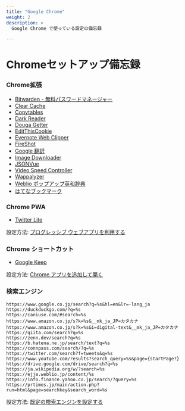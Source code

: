 ```yaml
---
title: "Google Chrome"
weight: 2
description: >
  Google Chrome で使っている設定の備忘録

---
```


# Chromeセットアップ備忘録

### Chrome拡張

- [Bitwarden - 無料パスワードマネージャー](https://chrome.google.com/webstore/detail/bitwarden-free-password-m/nngceckbapebfimnlniiiahkandclblb/related?hl=ja)
- [Clear Cache](https://chrome.google.com/webstore/detail/clear-cache/cppjkneekbjaeellbfkmgnhonkkjfpdn?hl=ja)
- [Copytables](https://chrome.google.com/webstore/detail/copytables/ekdpkppgmlalfkphpibadldikjimijon?hl=ja)
- [Dark Reader](https://chrome.google.com/webstore/detail/dark-reader/eimadpbcbfnmbkopoojfekhnkhdbieeh?hl=ja)
- [Douga Getter](https://chrome.google.com/webstore/detail/douga-getter/hhbcihapcmaemjinlbgafnjjihbdmjnf?hl=ja)
- [EditThisCookie](https://chrome.google.com/webstore/detail/editthiscookie/fngmhnnpilhplaeedifhccceomclgfbg?hl=ja)
- [Evernote Web Clipper](https://chrome.google.com/webstore/detail/evernote-web-clipper/pioclpoplcdbaefihamjohnefbikjilc?hl=ja)
- [FireShot](https://chrome.google.com/webstore/detail/take-webpage-screenshots/mcbpblocgmgfnpjjppndjkmgjaogfceg?hl=ja)
- [Google 翻訳](https://chrome.google.com/webstore/detail/google-translate/aapbdbdomjkkjkaonfhkkikfgjllcleb?hl=ja)
- [Image Downloader](https://chrome.google.com/webstore/detail/image-downloader/cnpniohnfphhjihaiiggeabnkjhpaldj?hl=ja&)
- [JSONVue](https://chrome.google.com/webstore/detail/jsonvue/chklaanhfefbnpoihckbnefhakgolnmc?hl=ja)
- [Video Speed Controller](https://chrome.google.com/webstore/detail/video-speed-controller/nffaoalbilbmmfgbnbgppjihopabppdk?hl=ja)
- [Wappalyzer](https://chrome.google.com/webstore/detail/wappalyzer-technology-pro/gppongmhjkpfnbhagpmjfkannfbllamg?hl=ja)
- [Weblio ポップアップ英和辞典](https://chrome.google.com/webstore/detail/weblio%E3%83%9D%E3%83%83%E3%83%97%E3%82%A2%E3%83%83%E3%83%97%E8%8B%B1%E5%92%8C%E8%BE%9E%E5%85%B8/oingodpdjohhkelnginmkagmkbplgema?hl=ja)
- [はてなブックマーク](https://chrome.google.com/webstore/detail/%E3%81%AF%E3%81%A6%E3%81%AA%E3%83%96%E3%83%83%E3%82%AF%E3%83%9E%E3%83%BC%E3%82%AF/dnlfpnhinnjdgmjfpccajboogcjocdla?hl=ja)

### Chrome PWA

- [Twitter Lite](https://mobile.twitter.com/)

設定方法: [プログレッシブ ウェブアプリを利用する](https://support.google.com/chrome/answer/9658361?hl=ja&co=GENIE.Platform%3DDesktop)

### Chrome ショートカット

- [Google Keep](https://keep.google.com/)

設定方法: [Chrome アプリを追加して開く](https://support.google.com/chrome_webstore/answer/3060053?hl=ja)

### 検索エンジン

```
https://www.google.co.jp/search?q=%s&hl=en&lr=-lang_ja
https://duckduckgo.com/?q=%s
https://caniuse.com/#search=%s
https://www.amazon.co.jp/s?k=%s&__mk_ja_JP=カタカナ
https://www.amazon.co.jp/s?k=%s&i=digital-text&__mk_ja_JP=カタカナ
https://qiita.com/search?q=%s
https://zenn.dev/search?q=%s
https://b.hatena.ne.jp/search/text?q=%s
https://connpass.com/search/?q=%s
https://twitter.com/search?f=tweets&q=%s
https://www.youtube.com/results?search_query=%s&page={startPage?}
https://drive.google.com/drive/search?q=%s
https://ja.wikipedia.org/w/?search=%s
https://ejje.weblio.jp/content/%s
https://info.finance.yahoo.co.jp/search/?query=%s
https://prtimes.jp/main/action.php?run=html&page=searchkey&search_word=%s
```

設定方法: [既定の検索エンジンを設定する](https://support.google.com/chrome/answer/95426)
